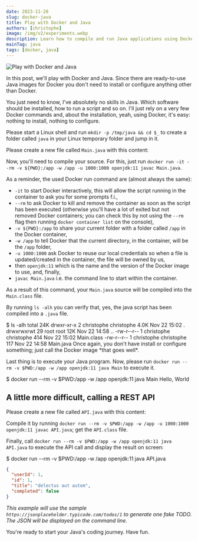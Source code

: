 ```yaml
---
date: 2023-11-28
slug: docker-java
title: Play with Docker and Java
authors: [christophe]
image: /img/v2/experiments.webp
description: Learn how to compile and run Java applications using Docker. Set up a Java development environment quickly without local installation, perfect for developers new to Java and Docker.
mainTag: java
tags: [docker, java]
---
```

![Play with Docker and Java](/img/v2/experiments.webp)

In this post, we'll play with Docker and Java. Since there are ready-to-use Java images for Docker you don't need to install or configure anything other than Docker.

<AlertBox variant="note" title="I don't know Java at all">
You just need to know, I've absolutely no skills in Java. Which software should be installed, how to run a script and so on. I'll just rely on a very few Docker commands and, about the installation, yeah, using Docker, it's easy: nothing to install, nothing to configure.

</AlertBox>

<!-- truncate -->

Please start a Linux shell and run `mkdir -p /tmp/java && cd $_` to create a folder called `java` in your Linux temporary folder and jump in it.

Please create a new file called `Main.java` with this content:

<Snippet filename="Main.java" source="./files/Main.java" />

Now, you'll need to compile your source. For this, just run `docker run -it --rm -v ${PWD}:/app -w /app -u 1000:1000 openjdk:11 javac Main.java`.

<AlertBox variant="info" title="Docker CLI reminder">
As a reminder, the used Docker run command are (almost always the same):

* `-it` to start Docker interactively, this will allow the script running in the container to ask you for some prompts f.i.,
* `--rm` to ask Docker to kill and remove the container as soon as the script has been executed (otherwise you'll have a lot of exited but not removed Docker containers; you can check this by not using the `--rm` flag then running `docker container list` on the console),
* `-v ${PWD}:/app` to share your current folder with a folder called `/app` in the Docker container,
* `-w /app` to tell Docker that the current directory, in the container, will be the `/app` folder,
* `-u 1000:1000` ask Docker to reuse our local credentials so when a file is updated/created in the container, the file will be owned by us,
* then `openjdk:11` which is the name and the version of the Docker image to use, and, finally,
* `javac Main.java` i.e. the command line to start within the container.

</AlertBox>

As a result of this command, your `Main.java` source will be compiled into the `Main.class` file.

By running `ls -alh` you can verify that, yes, the java script has been compiled into a `.java` file.

<Terminal>
$ ls -alh
total 24K
drwxr-xr-x  2 christophe christophe 4.0K Nov 22 15:02 .
drwxrwxrwt 29 root       root        12K Nov 22 14:58 ..
-rw-r--r--  1 christophe christophe  414 Nov 22 15:02 Main.class
-rw-r--r--  1 christophe christophe  117 Nov 22 14:58 Main.java
</Terminal>

<AlertBox variant="info" title="And without to have to install something">
Once again, you don't have install or configure something; just call the Docker image *that goes well*.

</AlertBox>

Last thing is to execute your Java program. Now, please run `docker run --rm -v $PWD:/app -w /app openjdk:11 java Main` to execute it.

<Terminal>
$ docker run --rm -v $PWD:/app -w /app openjdk:11 java Main
Hello, World
</Terminal>

## A little more difficult, calling a REST API

Please create a new file called `API.java` with this content:

<Snippet filename="API.java" source="./files/API.java" />

Compile it by running `docker run --rm -v $PWD:/app -w /app -u 1000:1000 openjdk:11 javac API.java`; get the `API.class` file.

Finally, call `docker run --rm -v $PWD:/app -w /app openjdk:11 java API.java` to execute the API call and display the result on screen:

<Terminal>
$ docker run --rm -v $PWD:/app -w /app openjdk:11 java API.java
</Terminal>

```json
{
  "userId": 1,
  "id": 1,
  "title": "delectus aut autem",
  "completed": false
}
```

*This example will use the sample `https://jsonplaceholder.typicode.com/todos/1` to generate one fake TODO. The JSON will be displayed on the command line.*

You're ready to start your Java's coding journey. Have fun.
